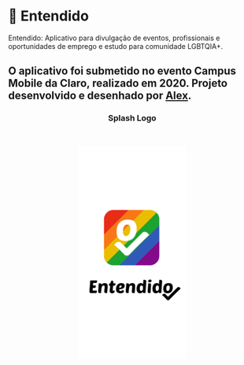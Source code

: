 # 📱 Entendido

  Entendido: Aplicativo para divulgação de eventos, profissionais e oportunidades de emprego e estudo para comunidade LGBTQIA+.
  
## O aplicativo foi submetido no evento Campus Mobile da Claro, realizado em 2020. Projeto desenvolvido e desenhado por <a href="github.com/hiimlex">Alex</a>.

<p align="center">
  <h3 align="center">Splash Logo</h3>
   <br>
   <p align="center">
    <img src="./assets/splash.png"/ width="220px" height="auto">
   </p>
</p>
